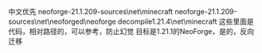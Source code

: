 中文优先
neoforge-21.1.209-sources\net\minecraft
neoforge-21.1.209-sources\net\neoforged\neoforge
decompile1.21.4\net\minecraft
这些里面是代码，相对路径的，可以参考，防止幻觉
目标是1.21.1的NeoForge，是的，反向迁移